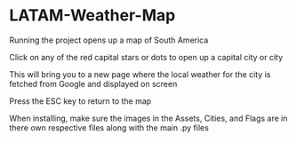 # LATAM-Weather-Map
Running the project opens up a map of South America  

Click on any of the red capital stars or dots to open up a capital city or city 

This will bring you to a new page where the local weather for the city is fetched from Google and displayed on screen

Press the ESC key to return to the map

When installing, make sure the images in the Assets, Cities, and Flags are in there own respective files along with the main .py files
